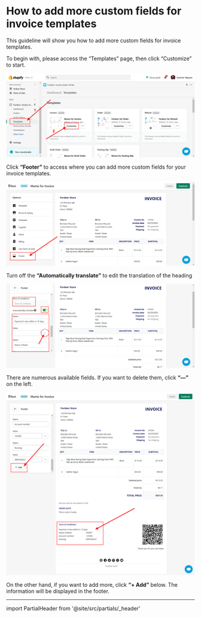 # How to add more custom fields for invoice templates


This guideline will show you how to add more custom fields for invoice templates.

To begin with, please access the “Templates” page, then click “Customize” to start. 

![Fordeer-Store-·-Templates-·-Shopify (26).png](How%20to%20add%20more%20custom%20fields%20for%20invoice%20template%2008b9c7419da24af79d053654e8d2547f/Fordeer-Store--Templates--Shopify_(26).png)

Click **“Footer”** to access where you can add more custom fields for your invoice templates. 

![Fordeer-Store-·-Templates-·-Shopify (23).png](How%20to%20add%20more%20custom%20fields%20for%20invoice%20template%2008b9c7419da24af79d053654e8d2547f/Fordeer-Store--Templates--Shopify_(23).png)

Turn off the **“Automatically translate”** to edit the translation of the heading

![Fordeer-Store-·-Templates-·-Shopify (24).png](How%20to%20add%20more%20custom%20fields%20for%20invoice%20template%2008b9c7419da24af79d053654e8d2547f/Fordeer-Store--Templates--Shopify_(24).png)

There are numerous available fields. If you want to delete them, click **“—”** on the left. 

![Fordeer-Store-·-Templates-·-Shopify (25).png](How%20to%20add%20more%20custom%20fields%20for%20invoice%20template%2008b9c7419da24af79d053654e8d2547f/Fordeer-Store--Templates--Shopify_(25).png)

On the other hand, if you want to add more, click **“+ Add”** below. The information will be displayed in the footer. 

---

import PartialHeader from '@site/src/partials/_header'

<PartialHeader/>
